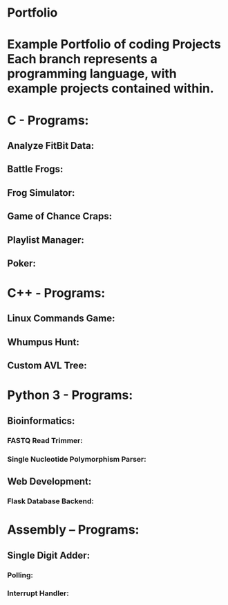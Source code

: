 # Portfolio
<h1>Example Portfolio of coding Projects
<b>Each branch represents a programming language</b>, with example projects contained within. </h1>
</lb>
<h1>C - Programs:</h1>
	<h2>Analyze FitBit Data:</h2>
	<h2>Battle Frogs:</h2>
	<h2>Frog Simulator:</h2> 
	<h2>Game of Chance Craps:</h2>
	<h2>Playlist Manager:</h2> 
	<h2>Poker:</h2> 
<h1>C++ - Programs:</h1>
	<h2>Linux Commands Game:</h2>
	<h2>Whumpus Hunt:</h2> 
	<h2>Custom AVL Tree:</h2> 
<h1>Python 3 - Programs:</h1>
	<h2>Bioinformatics:</h2>
		<h3>FASTQ Read Trimmer:</h3>
		<h3>Single Nucleotide Polymorphism Parser:</h3>
	<h2>Web Development:</h2>
		<h3>Flask Database Backend:</h3>		
<h1>Assembly – Programs:</h1>
	<h2>Single Digit Adder:</h2>
		<h3>Polling:</h3>
		<h3>Interrupt Handler:</h3> 

